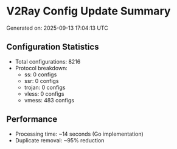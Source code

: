 # V2Ray Config Update Summary
Generated on: 2025-09-13 17:04:13 UTC

## Configuration Statistics
- Total configurations: 8216
- Protocol breakdown:
  - ss: 0 configs
  - ssr: 0 configs
  - trojan: 0 configs
  - vless: 0 configs
  - vmess: 483 configs

## Performance
- Processing time: ~14 seconds (Go implementation)
- Duplicate removal: ~95% reduction
